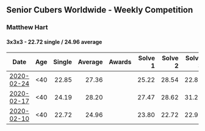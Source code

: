 ## Senior Cubers Worldwide - Weekly Competition
### Matthew Hart

#### 3x3x3 - 22.72 single / 24.96 average

| Date | Age | Single | Average | Awards | Solve 1 | Solve 2 | Solve 3 | Solve 4 | Solve 5 | Video |
| :--: | :--: | --: | --: | :--: | --: | --: | --: | --: | --: | :-- |
| [2020-02-24](../3x3x3/2020-02-24.md) | <40 | 22.85 | 27.36 |  | 25.22 | 28.54 | 22.85 | 28.32 | 37.68 | [Link](https://www.facebook.com/events/2558750947697073/permalink/2562680223970812/) |
| [2020-02-17](../3x3x3/2020-02-17.md) | <40 | 24.19 | 28.20 |  | 27.47 | 28.62 | 31.26 | 24.19 | 28.52 | [Link](https://www.facebook.com/events/616423959107229/permalink/621331295283162/) |
| [2020-02-10](../3x3x3/2020-02-10.md) | <40 | 22.72 | 24.96 |  | 23.80 | 22.72 | 22.91 | 28.18 | 36.89 | [Link](https://www.facebook.com/bazosoft/videos/10221648844229649/) |


<script async src="https://www.googletagmanager.com/gtag/js?id=UA-86348435-3">
<script>window.dataLayer = window.dataLayer || []; function gtag() {dataLayer.push(arguments);} gtag('js', new Date()); gtag('config', 'UA-86348435-3');</script>
